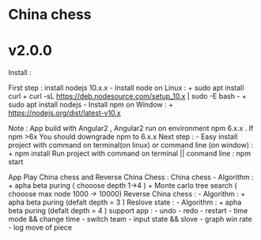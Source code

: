 # China chess
# v2.0.0
Install :

  First step : install nodejs 10.x.x
    - Install node on Linux :
       + sudo apt install curl
       + curl -sL https://deb.nodesource.com/setup_10.x | sudo -E bash -
       + sudo apt install nodejs
    - Install npm on Window :
       + https://nodejs.org/dist/latest-v10.x

  Note : App build with Angular2 , Angular2 run on environment  npm 6.x.x . If npm >6x You should downgrade npm to 6.x.x
  Next step : 
     - Easy install project with command on terminal(on linux) or command line (on window) : 
        + npm install
Run project with command on terminal || conmand line : npm start 

App Play China chess and Reverse China Chess :
  China chess 
    - Algorithm :
        + apha beta puring ( chooose depth 1->4 )
        + Monte carlo tree search ( chooose max node 1000 -> 10000) 
  Reverse China chess :
    - Algorithm :
        + apha beta puring (defalt depth  =  3 )
  Reslove state :
    - Algorithm :
        + apha beta puring (defalt depth  =  4 )
  support app :
    - undo 
    - redo
    - restart
    - time mode && change time
    - switch team 
    - input state && slove 
    - graph win rate  
    - log move of piece 
   
    
